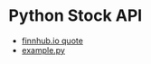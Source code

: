 # Python Stock API

* [finnhub.io quote](https://finnhub.io/docs/api/quote)
* [example.py](https://raw.githubusercontent.com/eniompw/stockAPI/main/example.py)
